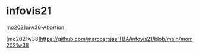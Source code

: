 # infovis21
[mo2021mw36-Abortion](https://marcosrojasitba.github.io/infovis21/mom2021w36)

[mo2021w38]https://github.com/marcosrojasITBA/infovis21/blob/main/mom2021w38

